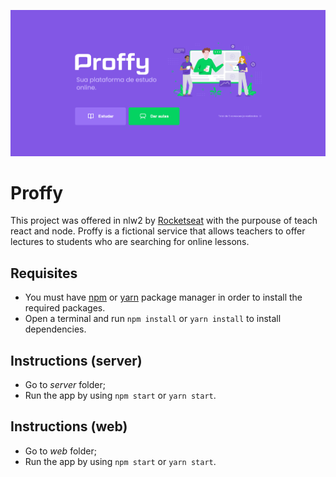![](https://github.com/brunin-cps/Proffy/blob/main/telainicial.png)

# Proffy
This project was offered in nlw2 by [Rocketseat](https://rocketseat.com.br/) with the purpouse of teach react and node. Proffy is a fictional service that allows teachers to offer lectures to students who are searching for online lessons.

## Requisites
- You must have [npm](https://nodejs.org/en/) or [yarn](https://yarnpkg.com/) package manager in order to install the required packages. 
- Open a terminal and run `npm install` or `yarn install` to install dependencies.

## Instructions (server)
- Go to *server* folder;
- Run the app by using `npm start` or `yarn start`.

## Instructions (web)
- Go to *web* folder;
- Run the app by using `npm start` or `yarn start`.
